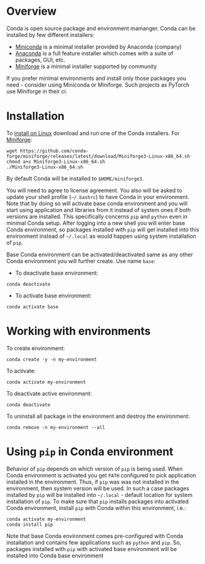 # Overview

Conda is open source package and environment mamanger. Conda can be installed by few different installers:

* [Miniconda] is a minimal installer provided by Anaconda (company)
* [Anaconda] is a full feature installer which comes with a suite of packages, GUI, etc.
* [Miniforge] is a minimal installer supported by community

If you prefer minimal environments and install only those packages you need - consider using Miniconda or Miniforge. Such projects as PyTorch use Miniforge in their ci.

# Installation

To [install on Linux] download and run one of the Conda installers. For [Miniforge]:
```
wget https://github.com/conda-forge/miniforge/releases/latest/download/Miniforge3-Linux-x86_64.sh
chmod a+x Miniforge3-Linux-x86_64.sh
./Miniforge3-Linux-x86_64.sh
```

By default Conda will be installed to `$HOME/miniforge3`.

You will need to agree to license agreement. You also will be asked to update your shell profile (`~/.bashrc`) to have Conda in your environment. Note that by doing so will activate base conda environment and you will start using application and libraries from it instead of system ones if both versions are installed. This specifically concerns `pip` and `python` even in minimal Conda setup. After logging into a new shell you will enter base Conda environment, so packages installed with `pip` will get installed into this environment instead of `~/.local` as would happen using system installation of `pip`.

Base Conda environment can be activated/deactivated same as any other Conda environment you will further create. Use name `base`:

* To deactivate base environment:
```
conda deactivate
```

* To activate base environment:
```
conda activate base
```

# Working with environments

To create environment:
```
conda create -y -n my-environment
```

To activate:
```
conda activate my-environment
```

To deactivate active environment:
```
conda deactivate
```

To uninstall all package in the environment and destroy the environment:
```
conda remove -n my-environment --all
```

# Using `pip` in Conda environment

Behavior of `pip` depends on which version of `pip` is being used. When Conda environment is activated you get `PATH` configured to pick application installed in the environment. Thus, if `pip` was was not installed in the environment, then system version will be used. In such a case packages installed by `pip` will be installed into `~/.local` - default location for system installation of `pip`. To make sure that `pip` installs packages into activated Conda environment, install `pip` with Conda within this environment, i.e.:
```
conda activate my-environment
conda install pip
```

Note that base Conda environment comes pre-configured with Conda installation and contains few applications such as `python` and `pip`. So, packages installed with `pip` with activated base environment will be installed into Conda base environment

[Miniconda]: https://docs.anaconda.com/miniconda/
[Anaconda]: https://www.anaconda.com/download
[Miniforge]: https://conda-forge.org/download

[install on Linux]: https://docs.conda.io/projects/conda/en/latest/user-guide/install/index.html
